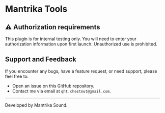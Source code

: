 # Mantrika Tools

## ⚠️ Authorization requirements
   
This plugin is for internal testing only. You will need to enter your authorization information upon first launch.
Unauthorized use is prohibited.

## Support and Feedback

If you encounter any bugs, have a feature request, or need support, please feel free to:

* Open an issue on this GitHub repository.
* Contact me via email at `qht.chestnut@gmail.com`.

---

Developed by Mantrika Sound.
